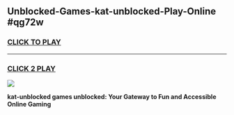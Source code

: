 
## Unblocked-Games-kat-unblocked-Play-Online #qg72w
<h3>
<a href="https://news.freeplayer.one?title=kat-unblocked&ref=3">CLICK TO PLAY</a></h3>
<hr>

<h3>
<a href="https://news.freeplayer.one?title=kat-unblocked&ref=3">CLICK 2 PLAY</a>
  
</h3>

<a href="https://news.freeplayer.one?title=kat-unblocked&ref=3"><img src="https://clearcache.store/games.png"></a>


**kat-unblocked games unblocked: Your Gateway to Fun and Accessible Online Gaming**
